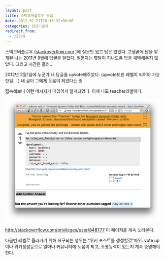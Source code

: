 ```yaml
---
layout: post
title: 스택오버플로우 승급
date: 2012-02-21T18:16:32+00:00
categories: 전산기술자
redirect_from:
  - /2374
---
```


스택오버플로우 (<a href="http://stackoverflow.com/questions/6661858/mongoid-dynamic-finder-with-mongoiderrorsdocumentnotfound-exception-raised/7024739#7024739" target="_blank" title="[http://stackoverflow.com/questions/6661858/mongoid-dynamic-finder-with-mongoiderrorsdocumentnotfound-exception-raised/7024739#7024739]로 이동합니다.">stackoverflow.com</a> )에 질문만 있고 답은 없었다. 고생끝에 답을 알게된 나는 2011년 8월에 답글을 달았다. 질문자는 몇달이 지나도록 답을 채택해주지 않았다. 그리고 시간은 흘러...

2012년 2월1일에 누군가 내 답글을 upvote해주었다. (upvote또한 레벨이 되어야 가능한일... ) 내 글이 그에게 도움이 되었다는 뜻.

접속해보니 이런 메시지가 떠있어서 알게되었다. 이제 나도 teacher레벨이다.

![ ](/assets/media/uploads_1_cfile1.uf.1770ED374F43DC9009842C.png)

 

http://stackoverflow.com/privileges/user/848777 이 페이지를 계속 노려본다.

다음번 레벨로 올라가기 위해 요구되는 행위는 "위키 포스트를 생성할것"따위. vote up 이나 위키생성등으로 얼마나 커뮤니티에 도움이 되고, 소통능력이 있는지 계속 증명해야한다.


